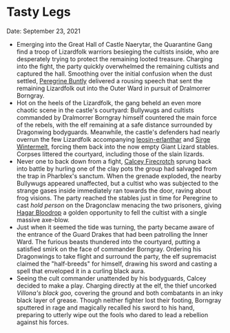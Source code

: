 # Tasty Legs

Date: September 23, 2021

- Emerging into the Great Hall of Castle Naerytar, the Quarantine Gang find a troop of Lizardfolk warriors besieging the cultists inside, who are desperately trying to protect the remaining looted treasure. Charging into the fight, the party quickly overwhelmed the remaining cultists and captured the hall. Smoothing over the initial confusion when the dust settled, [Peregrine Buntly](../Characters/Peregrine%20Buntly/%21index.md)  delivered a rousing speech that sent the remaining Lizardfolk out into the Outer Ward in pursuit of Dralmorrer Borngray.
- Hot on the heels of the Lizardfolk, the gang beheld an even more chaotic scene in the castle's courtyard: Bullywugs and cultists commanded by Dralmorrer Borngray himself countered the main force of the rebels, with the elf remaining at a safe distance surrounded by Dragonwing bodyguards. Meanwhile, the castle's defenders had nearly overrun the few Lizardfolk accompanying [leosin-erlanthar](../../npcs/leosin-erlanthar.md) and [Sirge Wintermelt](../Characters/Sirge%20Wintermelt/%21index.md), forcing them back into the now empty Giant Lizard stables. Corpses littered the courtyard, including those of the slain lizards.
- Never one to back down from a fight, [Calcey Firecrotch](../Characters/Calcey%20Firecrotch/%21index.md) sprung back into battle by hurling one of the clay pots the group had salvaged from the trap in Pharblex's sanctum. When the grenade exploded, the nearby Bullywugs appeared unaffected, but a cultist who was subjected to the strange gases inside immediately ran towards the door, raving about frog visions. The party reached the stables just in time for Peregrine to cast *hold person* on the Dragonclaw menacing the two prisoners, giving [Hagar Bloodrop](../Characters/Hagar%20Bloodrop/%21index.md) a golden opportunity to fell the cultist with a single massive axe-blow.
- Just when it seemed the tide was turning, the party became aware of the entrance of the Guard Drakes that had been patrolling the Inner Ward. The furious beasts thundered into the courtyard, putting a satisfied smirk on the face of commander Borngray. Ordering his Dragonwings to take flight and surround the party, the elf supremacist claimed the "half-breeds" for himself, drawing his sword and casting a spell that enveloped it in a curling black aura.
- Seeing the cult commander unattended by his bodyguards, Calcey decided to make a play. Charging directly at the elf, the thief uncorked *Villona's black goo,* covering the ground and both combatants in an inky black layer of grease. Though neither fighter lost their footing, Borngray sputtered in rage and magically recalled his sword to his hand, preparing to utterly wipe out the fools who dared to lead a rebellion against his forces.